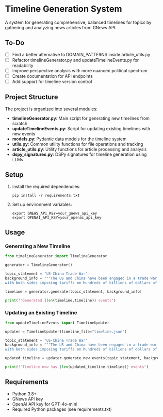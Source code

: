 # Timeline Generation System

A system for generating comprehensive, balanced timelines for topics by gathering and analyzing news articles from GNews API.

## To-Do

- [ ] Find a better alternative to DOMAIN_PATTERNS inside article_utils.py
- [ ] Refactor timelineGenerator.py and updateTimelineEvents.py for readability
- [ ] Improve perspective analysis with more nuanced political spectrum
- [ ] Create documentation for API endpoints
- [ ] Add support for timeline version control

## Project Structure

The project is organized into several modules:

- **timelineGenerator.py**: Main script for generating new timelines from scratch
- **updateTimelineEvents.py**: Script for updating existing timelines with new events
- **models.py**: Pydantic data models for the timeline system
- **utils.py**: Common utility functions for file operations and tracking
- **article_utils.py**: Utility functions for article processing and analysis
- **dspy_signatures.py**: DSPy signatures for timeline generation using LLMs

## Setup

1. Install the required dependencies:

   ```
   pip install -r requirements.txt
   ```

2. Set up environment variables:
   ```
   export GNEWS_API_KEY=your_gnews_api_key
   export OPENAI_API_KEY=your_openai_api_key
   ```

## Usage

### Generating a New Timeline

```python
from timelineGenerator import TimelineGenerator

generator = TimelineGenerator()

topic_statement = "US-China Trade War"
background_info = """The US and China have been engaged in a trade war since 2018,
with both sides imposing tariffs on hundreds of billions of dollars of goods."""

timeline = generator.generate(topic_statement, background_info)

print(f"Generated {len(timeline.timeline)} events")
```

### Updating an Existing Timeline

```python
from updateTimelineEvents import TimelineUpdater

updater = TimelineUpdater(timeline_file="timeline.json")

topic_statement = "US-China Trade War"
background_info = """The US and China have been engaged in a trade war since 2018,
with both sides imposing tariffs on hundreds of billions of dollars of goods."""

updated_timeline = updater.generate_new_events(topic_statement, background_info)

print(f"Timeline now has {len(updated_timeline.timeline)} events")
```

## Requirements

- Python 3.8+
- GNews API key
- OpenAI API key for GPT-4o-mini
- Required Python packages (see requirements.txt)
